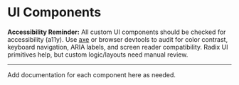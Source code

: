 # UI Components

**Accessibility Reminder:**
All custom UI components should be checked for accessibility (a11y). Use [axe](https://www.deque.com/axe/) or browser devtools to audit for color contrast, keyboard navigation, ARIA labels, and screen reader compatibility. Radix UI primitives help, but custom logic/layouts need manual review.

---

Add documentation for each component here as needed.
